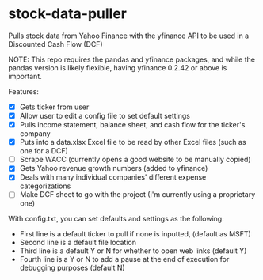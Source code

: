 # stock-data-puller
Pulls stock data from Yahoo Finance with the yfinance API to be used in a Discounted Cash Flow (DCF)

NOTE: This repo requires the pandas and yfinance packages, and while the pandas version is likely flexible,
	having yfinance 0.2.42 or above is important.

Features:
- [x] Gets ticker from user
- [X] Allow user to edit a config file to set default settings
- [x] Pulls income statement, balance sheet, and cash flow for the ticker's company
- [x] Puts into a data.xlsx Excel file to be read by other Excel files (such as one for a DCF)
- [ ] Scrape WACC (currently opens a good website to be manually copied)
- [X] Gets Yahoo revenue growth numbers (added to yfinance)
- [X] Deals with many individual companies' different expense categorizations
- [ ] Make DCF sheet to go with the project (I'm currently using a proprietary one)

With config.txt, you can set defaults and settings as the following:
- First line is a default ticker to pull if none is inputted, (default as MSFT)
- Second line is a default file location
- Third line is a default Y or N for whether to open web links (default Y)
- Fourth line is a Y or N to add a pause at the end of execution for debugging purposes (default N)